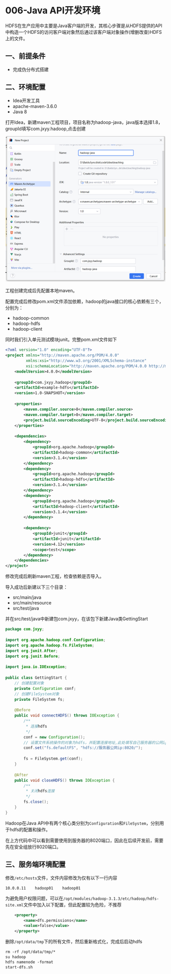 # 006-Java API开发环境
HDFS在生产应用中主要是Java客户端的开发，其核心步骤是从HDFS提供的API中构造一个HDFS的访问客户端对象然后通过该客户端对象操作(增删改查)HDFS上的文件。

## 一、前提条件

- 完成伪分布式搭建

## 二、环境配置

- Idea开发工具
- apache-maven-3.6.0
- Java 8

打开Idea，新建maven工程项目，项目名称为hadoop-java，java版本选择1.8，groupId填写com.jxyy.hadoop,点击创建

![image-20240923232608242](./assets/image-20240923232608242.png)

工程创建完成后先配置本地maven。

配置完成后修改pom.xml文件添加依赖，hadoop的java接口的核心依赖有三个，分别为：

- hadoop-common
- hadoop-hdfs
- hadoop-client

同时我们引入单元测试模块junit。完整pom.xml文件如下

```xml
<?xml version="1.0" encoding="UTF-8"?>
<project xmlns="http://maven.apache.org/POM/4.0.0"
         xmlns:xsi="http://www.w3.org/2001/XMLSchema-instance"
         xsi:schemaLocation="http://maven.apache.org/POM/4.0.0 http://maven.apache.org/xsd/maven-4.0.0.xsd">
    <modelVersion>4.0.0</modelVersion>

    <groupId>com.jxyy.hadoop</groupId>
    <artifactId>example-hdfs</artifactId>
    <version>1.0-SNAPSHOT</version>

    <properties>
        <maven.compiler.source>8</maven.compiler.source>
        <maven.compiler.target>8</maven.compiler.target>
        <project.build.sourceEncoding>UTF-8</project.build.sourceEncoding>
    </properties>

    <dependencies>
        <dependency>
            <groupId>org.apache.hadoop</groupId>
            <artifactId>hadoop-common</artifactId>
            <version>3.1.4</version>
        </dependency>
        <dependency>
            <groupId>org.apache.hadoop</groupId>
            <artifactId>hadoop-hdfs</artifactId>
            <version>3.1.4</version>
        </dependency>
        <dependency>
            <groupId>org.apache.hadoop</groupId>
            <artifactId>hadoop-client</artifactId>
            <version>3.1.4</version>
        </dependency>
        
        <dependency>
            <groupId>junit</groupId>
            <artifactId>junit</artifactId>
            <version>4.12</version>
            <scope>test</scope>
        </dependency>
    </dependencies>
</project>
```

修改完成后刷新maven工程，检查依赖是否导入。

导入成功后新建以下三个目录：

- src/main/java
- src/main/resource
- src/test/java

并在src/test/java中新建包com.jxyy，在该包下新建Java类GettingStart

```java
package com.jxyy;

import org.apache.hadoop.conf.Configuration;
import org.apache.hadoop.fs.FileSystem;
import org.junit.After;
import org.junit.Before;

import java.io.IOException;

public class GettingStart {
    // 创建配置对象
    private Configuration conf;
    // 创建FileSystem对象
    private FileSystem fs;

    @Before
    public void connectHDFS() throws IOException {
        /**
         * 连接hdfs
         */
        conf = new Configuration();
        // 设置文件系统操作的对象为hdfs，并配置连接地址,此处填写自己服务器的公网ip地址
        conf.set("fs.defaultFS", "hdfs://服务器公网ip:8020/");

        fs = FileSystem.get(conf);
    }

    @After
    public void closeHDFS() throws IOException {
        /**
         * 关闭hdfs连接
         */
        fs.close();
    }
}

```

Hadoop在Java API中有两个核心类分别为`Configuration`和`FileSystem`，分别用于hdfs的配置和操作。

在上方代码中可以看到需要使用到服务器的8020端口，因此在后续开发前，需要先在安全组放行8020端口。

## 三、服务端环境配置

修改`/etc/hosts`文件，文件内容修改为仅有以下一行内容

```
10.0.0.11    hadoop01    hadoop01
```

为避免用户权限问题，可以在`/opt/modules/hadoop-3.1.3/etc/hadoop/hdfs-site.xml`文件中加入以下配置，但此配置较为危险，不推荐

```xml
    <property>
        <name>dfs.permissions</name>
        <value>false</value>
    </property>
```

删除`/opt/data/tmp`下的所有文件，然后重新格式化，完成后启动hdfs

```shell
rm -rf /opt/data/tmp/*
su hadoop
hdfs namenode -format
start-dfs.sh
```

